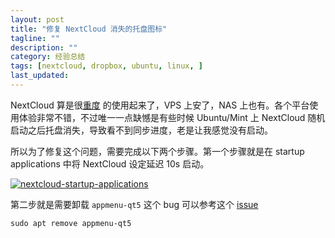 ```yaml
---
layout: post
title: "修复 NextCloud 消失的托盘图标"
tagline: ""
description: ""
category: 经验总结
tags: [nextcloud, dropbox, ubuntu, linux, ]
last_updated:
---
```


NextCloud 算是很[重度](/post/2018/04/nextcloud.html) 的使用起来了，VPS 上安了，NAS 上也有。各个平台使用体验非常不错，不过唯一一点缺憾是有些时候 Ubuntu/Mint 上 NextCloud 随机启动之后托盘消失，导致看不到同步进度，老是让我感觉没有启动。

所以为了修复这个问题，需要完成以下两个步骤。第一个步骤就是在 startup applications 中将 NextCloud 设定延迟 10s 启动。

<a data-flickr-embed="true"  href="https://www.flickr.com/photos/einverne/42214606824/in/dateposted/" title="nextcloud-startup-applications"><img src="https://farm2.staticflickr.com/1801/42214606824_3b91bde007_o.png" alt="nextcloud-startup-applications"></a><script async src="//embedr.flickr.com/assets/client-code.js" charset="utf-8"></script>

第二步就是需要卸载 `appmenu-qt5` 这个 bug 可以参考这个 [issue](https://github.com/owncloud/client/issues/4693)

    sudo apt remove appmenu-qt5

